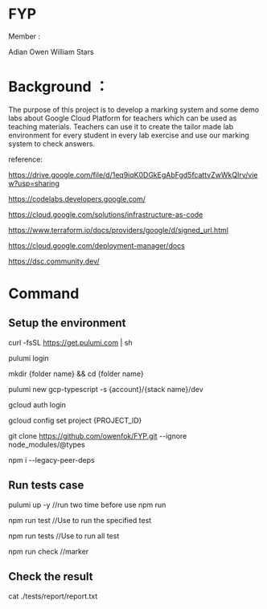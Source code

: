 # FYP


Member :

Adian
Owen
William
Stars

# Background ：

The purpose of this project is to develop a marking system and some demo labs about Google Cloud Platform for teachers which can be used as teaching materials. Teachers can use it to create the tailor made lab environment for every student in every lab exercise and use our marking system to check answers.

reference:

https://drive.google.com/file/d/1eq9iqK0DGkEgAbFgd5fcattvZwWkQIrv/view?usp=sharing

https://codelabs.developers.google.com/

https://cloud.google.com/solutions/infrastructure-as-code

https://www.terraform.io/docs/providers/google/d/signed_url.html

https://cloud.google.com/deployment-manager/docs

https://dsc.community.dev/

# Command

Setup the environment
----------------------

curl -fsSL https://get.pulumi.com | sh

pulumi login

mkdir {folder name} && cd {folder name}

pulumi new gcp-typescript -s {account}/{stack name}/dev

gcloud auth login 

gcloud config set project {PROJECT_ID}

git clone https://github.com/owenfok/FYP.git --ignore node_modules/@types

npm i --legacy-peer-deps

Run tests case
----------------------

pulumi up -y
//run two time before use npm run

npm run test 
//Use to run the specified test

npm run tests
//Use to run all test

npm run check
//marker

Check the result
---------------------
cat ./tests/report/report.txt




